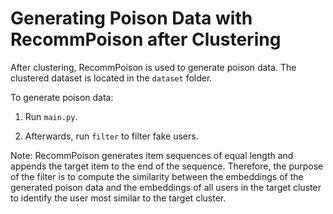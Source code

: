 # Generating Poison Data with RecommPoison after Clustering

After clustering, RecommPoison is used to generate poison data. The clustered dataset is located in the `dataset` folder.

To generate poison data:

1. Run `main.py`.

2. Afterwards, run `filter` to filter fake users.

Note: RecommPoison generates item sequences of equal length and appends the target item to the end of the sequence. Therefore, the purpose of the filter is to compute the similarity between the embeddings of the generated poison data and the embeddings of all users in the target cluster to identify the user most similar to the target cluster.

